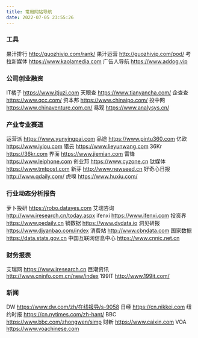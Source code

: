 ```yaml
---
title: 常用网站导航
date: 2022-07-05 23:55:26
---
```


### 工具

果汁排行    <http://guozhivip.com/rank/>
果汁运营    <http://guozhivip.com/pod/>
考拉新媒体  <https://www.kaolamedia.com>
广告人导航  <https://www.addog.vip>

### 公司创业融资

IT橘子  <https://www.itjuzi.com>
天眼查  <https://www.tianyancha.com/>
企查查  <https://www.qcc.com/>
资本邦  <https://www.chinaipo.com/>
投中网  <https://www.chinaventure.com.cn/>
易观    <https://www.analysys.cn/>

### 产业专业赛道

运营派  <https://www.yunyingpai.com>
品途    <https://www.pintu360.com>
亿欧    <https://www.iyiou.com>
猎云    <https://www.lieyunwang.com>
36Kr    <https://36kr.com>
界面    <https://www.jiemian.com>
雷锋    <https://www.leiphone.com>
创业邦  <https://www.cyzone.cn>
钛媒体  <https://www.tmtpost.com>
新芽    <http://www.newseed.cn>
好奇心日报  <http://www.qdaily.com/>
虎嗅    <https://www.huxiu.com/>

### 行业动态分析报告

萝卜投研    <https://robo.datayes.com>
艾瑞咨询    <http://www.iresearch.cn/today.aspx>
ifenxi  <https://www.ifenxi.com>
投资界  <https://www.pedaily.cn>
镝数据  <https://www.dydata.io>
洞见研报    <https://www.djyanbao.com/index>
消费站  <http://www.cbndata.com>
国家数据    <https://data.stats.gov.cn>
中国互联网信息中心 <https://www.cnnic.net.cn>

### 财务报表

艾瑞网  <https://www.iresearch.cn>
巨潮资讯    <http://www.cninfo.com.cn/new/index>
199IT   <http://www.199it.com/>

### 新闻
DW  <https://www.dw.com/zh/在线报导/s-9058>
日经  <https://cn.nikkei.com>
纽约时报    <https://cn.nytimes.com/zh-hant/>
BBC <https://www.bbc.com/zhongwen/simp>
财新    <https://www.caixin.com>
VOA <https://www.voachinese.com>

